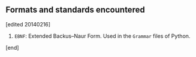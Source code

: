 ## Formats and standards encountered

[edited 20140216]

1. `EBNF`: Extended Backus–Naur Form. Used in the `Grammar` files of Python.

[end]